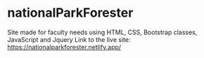 # nationalParkForester
Site made for faculty needs using HTML, CSS, Bootstrap classes, JavaScript and Jquery
Link to the live site: https://nationalparkforester.netlify.app/
